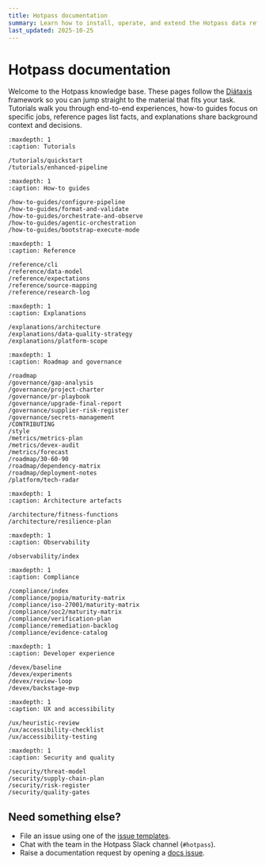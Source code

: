 ```yaml
---
title: Hotpass documentation
summary: Learn how to install, operate, and extend the Hotpass data refinement platform.
last_updated: 2025-10-25
---
```


# Hotpass documentation

Welcome to the Hotpass knowledge base. These pages follow the [Diátaxis](https://diataxis.fr/) framework so you can jump straight to the material that fits your task. Tutorials walk you through end-to-end experiences, how-to guides focus on specific jobs, reference pages list facts, and explanations share background context and decisions.

```{toctree}
:maxdepth: 1
:caption: Tutorials

/tutorials/quickstart
/tutorials/enhanced-pipeline
```

```{toctree}
:maxdepth: 1
:caption: How-to guides

/how-to-guides/configure-pipeline
/how-to-guides/format-and-validate
/how-to-guides/orchestrate-and-observe
/how-to-guides/agentic-orchestration
/how-to-guides/bootstrap-execute-mode
```

```{toctree}
:maxdepth: 1
:caption: Reference

/reference/cli
/reference/data-model
/reference/expectations
/reference/source-mapping
/reference/research-log
```

```{toctree}
:maxdepth: 1
:caption: Explanations

/explanations/architecture
/explanations/data-quality-strategy
/explanations/platform-scope
```

```{toctree}
:maxdepth: 1
:caption: Roadmap and governance

/roadmap
/governance/gap-analysis
/governance/project-charter
/governance/pr-playbook
/governance/upgrade-final-report
/governance/supplier-risk-register
/governance/secrets-management
/CONTRIBUTING
/style
/metrics/metrics-plan
/metrics/devex-audit
/metrics/forecast
/roadmap/30-60-90
/roadmap/dependency-matrix
/roadmap/deployment-notes
/platform/tech-radar
```

```{toctree}
:maxdepth: 1
:caption: Architecture artefacts

/architecture/fitness-functions
/architecture/resilience-plan
```

```{toctree}
:maxdepth: 1
:caption: Observability

/observability/index
```

```{toctree}
:maxdepth: 1
:caption: Compliance

/compliance/index
/compliance/popia/maturity-matrix
/compliance/iso-27001/maturity-matrix
/compliance/soc2/maturity-matrix
/compliance/verification-plan
/compliance/remediation-backlog
/compliance/evidence-catalog
```

```{toctree}
:maxdepth: 1
:caption: Developer experience

/devex/baseline
/devex/experiments
/devex/review-loop
/devex/backstage-mvp
```

```{toctree}
:maxdepth: 1
:caption: UX and accessibility

/ux/heuristic-review
/ux/accessibility-checklist
/ux/accessibility-testing
```

```{toctree}
:maxdepth: 1
:caption: Security and quality

/security/threat-model
/security/supply-chain-plan
/security/risk-register
/security/quality-gates
```

## Need something else?

- File an issue using one of the [issue templates](https://github.com/IAmJonoBo/Hotpass/issues/new/choose).
- Chat with the team in the Hotpass Slack channel (`#hotpass`).
- Raise a documentation request by opening a [docs issue](https://github.com/IAmJonoBo/Hotpass/issues/new?template=docs_improvement.md).

